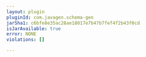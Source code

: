 ```yaml
---
layout: plugin
pluginId: com.javagen.schema-gen
jarSha1: c6bfe8e35ac28ae18017e7b47b7fef4f2b43f0cd
isJarAvailable: true
error: NONE
violations: []

---
```

